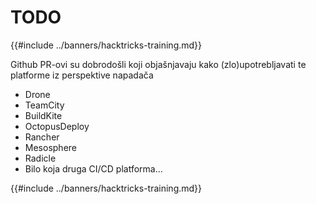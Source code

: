 # TODO

{{#include ../banners/hacktricks-training.md}}

Github PR-ovi su dobrodošli koji objašnjavaju kako (zlo)upotrebljavati te platforme iz perspektive napadača

- Drone
- TeamCity
- BuildKite
- OctopusDeploy
- Rancher
- Mesosphere
- Radicle
- Bilo koja druga CI/CD platforma...

{{#include ../banners/hacktricks-training.md}}
